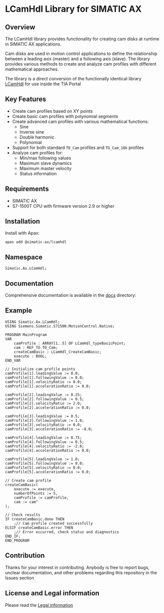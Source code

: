 # LCamHdl Library for SIMATIC AX

## Overview

The LCamHdl library provides functionality for creating cam disks at runtime in SIMATIC AX applications.

Cam disks are used in motion control applications to define the relationship between a leading axis (master) and a following axis (slave). The library provides various methods to create and analyze cam profiles with different mathematical approaches.

The library is a direct conversion of the functionally identical library [LCamHdl](https://support.industry.siemens.com/cs/document/105644659/simatic-creation-of-cam-disks-at-runtime-(lcamhdl)?dti=0&lc=en-WW) for use inside the TIA Portal

## Key Features

- Create cam profiles based on XY points
- Create basic cam profiles with polynomial segments
- Create advanced cam profiles with various mathematical functions:
  - Sine
  - Inverse sine
  - Double harmonic
  - Polynomial
- Support for both standard `TO_Cam` profiles and `TO_Cam_10k` profiles
- Analyze cam profiles for:
  - Min/max following values
  - Maximum slave dynamics
  - Maximum master velocity
  - Status information

## Requirements

- SIMATIC AX
- S7-1500T CPU with firmware version 2.9 or higher

## Installation

Install with Apax:

```cli
apax add @simatic-ax/lcamhdl
```

## Namespace

```cli
Simatic.Ax.LCamHdl;
```

## Documentation

Comprehensive documentation is available in the [docs](./docs) directory:

## Example

```iec-st
USING Simatic.Ax.LCamHdl;
USING Siemens.Simatic.S71500.MotionControl.Native;

PROGRAM MainProgram
VAR
    camProfile : ARRAY[1..5] OF LCamHdl_typeBasicPoint;
    cam : REF_TO TO_Cam;
    createCamBasic : LCamHdl_CreateCamBasic;
    execute : BOOL;
END_VAR

// Initialize cam profile points
camProfile[1].leadingValue := 0.0;
camProfile[1].followingValue := 0.0;
camProfile[1].velocityRatio := 0.0;
camProfile[1].accelerationRatio := 0.0;

camProfile[2].leadingValue := 0.25;
camProfile[2].followingValue := 0.5;
camProfile[2].velocityRatio := 2.0;
camProfile[2].accelerationRatio := 0.0;

camProfile[3].leadingValue := 0.5;
camProfile[3].followingValue := 1.0;
camProfile[3].velocityRatio := 0.0;
camProfile[3].accelerationRatio := -8.0;

camProfile[4].leadingValue := 0.75;
camProfile[4].followingValue := 0.5;
camProfile[4].velocityRatio := -2.0;
camProfile[4].accelerationRatio := 0.0;

camProfile[5].leadingValue := 1.0;
camProfile[5].followingValue := 0.0;
camProfile[5].velocityRatio := 0.0;
camProfile[5].accelerationRatio := 0.0;

// Create cam profile
createCamBasic(
    execute := execute,
    numberOfPoints := 5,
    camProfile := camProfile,
    cam := cam^
);

// Check results
IF createCamBasic.done THEN
    ;// Cam profile created successfully
ELSIF createCamBasic.error THEN
    ;// Error occurred, check status and diagnostics
END_IF;
END_PROGRAM
```

## Contribution

Thanks for your interest in contributing. Anybody is free to report bugs, unclear documentation, and other problems regarding this repository in the Issues section

## License and Legal information

Please read the [Legal information](./LICENSE.md)
